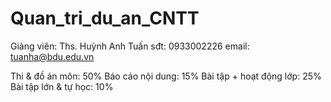 # Quan_tri_du_an_CNTT
Giảng viên: Ths. Huỳnh Anh Tuấn
sđt: 0933002226
email: tuanha@bdu.edu.vn

Thi & đồ án môn: 50%
Báo cáo nội dung: 15%
Bài tập + hoạt động lớp: 25%
Bài tập lớn & tự học: 10%

